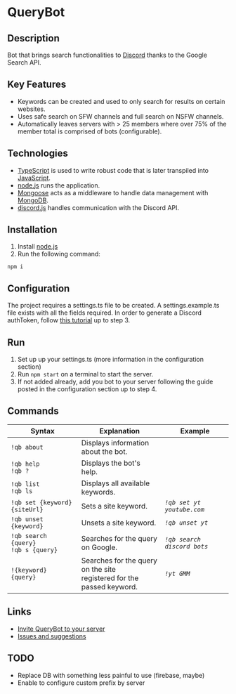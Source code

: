 # QueryBot

## Description

Bot that brings search functionalities to [Discord](https://discordapp.com/) thanks to the Google Search API.

## Key Features

- Keywords can be created and used to only search for results on certain websites.
- Uses safe search on SFW channels and full search on NSFW channels.
- Automatically leaves servers with > 25 members where over 75% of the member total is comprised of bots (configurable).

## Technologies

- [TypeScript](https://www.typescriptlang.org/) is used to write robust code that is later transpiled into [JavaScript](https://www.javascript.com/).
- [node.js](https://nodejs.org/) runs the application.
- [Mongoose](https://mongoosejs.com/) acts as a middleware to handle data management with [MongoDB](https://www.mongodb.com/).
- [discord.js](https://discord.js.org/#/) handles communication with the Discord API.

## Installation

1. Install [node.js](https://nodejs.org/)
2. Run the following command:

```
npm i
```

## Configuration

The project requires a settings.ts file to be created.
A settings.example.ts file exists with all the fields required.
In order to generate a Discord authToken, follow [this tutorial](https://www.digitaltrends.com/gaming/how-to-make-a-discord-bot/) up to step 3.

## Run

1. Set up up your settings.ts (more information in the configuration section)
2. Run `npm start` on a terminal to start the server.
3. If not added already, add you bot to your server following the guide posted in the configuration section up to step 4.

## Commands

| Syntax                                   | Explanation                                                              | Example                     |
| ---------------------------------------- | ------------------------------------------------------------------------ | --------------------------- |
| `!qb about`                              | Displays information about the bot.                                      |
| `!qb help`<br/>`!qb ?`                   | Displays the bot's help.                                                 |
| `!qb list`<br/>`!qb ls`                  | Displays all available keywords.                                         |
| `!qb set {keyword} {siteUrl}`            | Sets a site keyword.                                                     | _`!qb set yt youtube.com`_  |
| `!qb unset {keyword}`                    | Unsets a site keyword.                                                   | _`!qb unset yt`_            |
| `!qb search {query}`<br/>`!qb s {query}` | Searches for the query on Google.                                        | _`!qb search discord bots`_ |
| `!{keyword} {query}`                     | Searches for the query on the site<br>registered for the passed keyword. | _`!yt GMM`_                 |

## Links

- [Invite QueryBot to your server](https://discordapp.com/oauth2/authorize?client_id=495279079868596225&scope=bot&permissions=18432)
- [Issues and suggestions](https://github.com/jesuscc1993/querybot/issues)

## TODO

- Replace DB with something less painful to use (firebase, maybe)
- Enable to configure custom prefix by server

